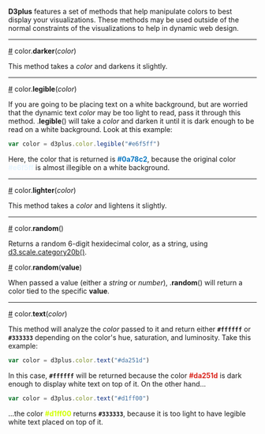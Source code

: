 **D3plus** features a set of methods that help manipulate colors to best display your visualizations. These methods may be used outside of the normal constraints of the visualizations to help in dynamic web design.

***

<a name="darker" href="#wiki-darker">#</a> color.**darker**(*color*)

This method takes a *color* and darkens it slightly.

***

<a name="legible" href="#wiki-legible">#</a> color.**legible**(*color*)

If you are going to be placing text on a white background, but are worried that the dynamic text *color* may be too light to read, pass it through this method. .**legible**() will take a *color* and darken it until it is dark enough to be read on a white background. Look at this example:

```js
var color = d3plus.color.legible("#e6f5ff")
```

Here, the color that is returned is <font color='#0a78c2'>**#0a78c2**</font>, because the original color <font color='#e6f5ff'>**#e6f5ff**</font> is almost illegible on a white background.

***

<a name="lighter" href="#wiki-lighter">#</a> color.**lighter**(*color*)

This method takes a *color* and lightens it slightly.

***

<a name="random" href="#wiki-random">#</a> color.**random**()

Returns a random 6-digit hexidecimal color, as a string, using [d3.scale.category20b()](https://github.com/mbostock/d3/wiki/Ordinal-Scales#wiki-category20b).

<a name="random" href="#wiki-random">#</a> color.**random**(**value**)

When passed a value (either a *string* or *number*), .**random**() will return a color tied to the specific **value**.

***

<a name="text" href="#wiki-text">#</a> color.**text**(*color*)

This method will analyze the *color* passed to it and return either <code>**#ffffff**</code> or <code>**#333333**</code> depending on the color's hue, saturation, and luminosity. Take this example:

```js
var color = d3plus.color.text("#da251d")
```

In this case, <code>**#ffffff**</code> will be returned because the color <font color='#da251d'>**#da251d**</font> is dark enough to display white text on top of it. On the other hand...

```js
var color = d3plus.color.text("#d1ff00")
```

...the color <font color='#d1ff00'>**#d1ff00**</font> returns <code>**#333333**</code>, because it is too light to have legible white text placed on top of it.

